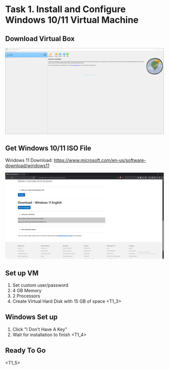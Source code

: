 # Task 1. Install and Configure Windows 10/11 Virtual Machine
## Download Virtual Box
![Virtual Box](./images/T1_1.PNG)
## Get Windows 10/11 ISO File
Windows 11 Download: https://www.microsoft.com/en-us/software-download/windows11

![Virtual Box](./images/T1_2.PNG)
## Set up VM
1. Set custom user/password
2. 4 GB Memory
3. 2 Processors
4. Create Virtual Hard Disk with 15 GB of space
<T1_3>
## Windows Set up
1. Click "I Don't Have A Key"
2. Wait for installation to finish
<T1_4>

## Ready To Go
<T1_5>
